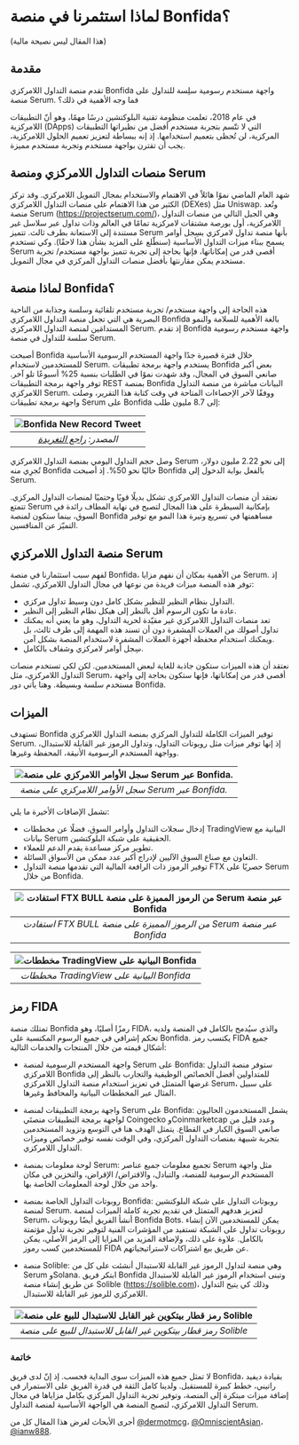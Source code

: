 # لماذا استثمرنا في منصة Bonfida؟

(هذا المقال ليس نصيحة مالية)

## مقدمة

تقدم منصة التداول اللامركزي Bonfida واجهة مستخدم رسومية سلِسة للتداول على منصة Serum. فما وجه الأهمية في ذلك؟

في عام 2018، تعلمت منظومة تقنية البلوكتشين درسًا مهمًا، وهو أنّ التطبيقات اللامركزية (DApps) التي لا تتّسم بتجربة مستخدم أفضل من نظيراتها التطبيقات المركزية، لن تُحظى بتعميم استخدامها. إذ إنه ببساطة لتعزيز تعميم الحلول اللامركزية، يجب أن تقترن بواجهة مستخدم وتجربة مستخدم مميزة.

## منصات التداول اللامركزي ومنصة Serum 

شهد العام الماضي نموًا هائلاً في الاهتمام والاستخدام بمجال التمويل اللامركزي. وقد تركز الكثير من هذا الاهتمام على منصات التداول اللامركزي (DEXes) مثل Uniswap. وتُعد منصة Serum (https://projectserum.com/)، وهي الجيل التالي من منصات التداول اللامركزية، أول بورصة مشتقات لامركزية تمامًا في العالم وذات تداول عبر سلاسل غير مستندة إلى الاستعانة بطرف ثالث. تتميز Serum بأنها منصة تداول لامركزي بسِجل أوامر يسمح ببناء ميزات التداول الأساسية (سنطّلع على المزيد بشأن هذا لاحقًا). وكي تستخدم Serum أقصى قدر من إمكاناتها، فإنها بحاجة إلى تجربة تتميز بواجهة مستخدم/ تجربة مستخدم يمكن مقارنتها بأفضل منصات التداول المركزي في مجال التمويل.

## لماذا منصة Bonfida؟

هذه الحاجة إلى واجهة مستخدم/ تجربة مستخدم تلقائية وسلسة وجذابة من الناحية البصرية هي التي تجعل منصة التداول اللامركزي Bonfida بالغة الأهمية للسلامة والنمو المستدامَين لمنصة التداول اللامركزي Serum. إذ تقدم Bonfida واجهة مستخدم رسومية سلسة للتداول في منصة Serum.

أصبحت Bonfida خلال فترة قصيرة جدًا واجهة المستخدم الرسومية الأساسية للمستخدمين لاستخدام Serum. يستخدم واجهة برمجة تطبيقات Bonfida بعض أكبر صانعي السوق في المجال، وقد شهدت نموًا في الطلبات بنسبة 25% أسبوعًا تلو آخر. توفر واجهة برمجة التطبيقات REST بمنصة Bonfida البيانات مباشرة من منصة التداول اللامركزي Serum. ووفقًا لآخر الإحصاءات المتاحة في وقت كتابة هذا التقرير، وصلت واجهة برمجة تطبيقات Serum  على Bonfida إلى 8.7 مليون طلب:

| ![Bonfida New Record Tweet](images/bonfida/bonfida-1.png) |
|:--:|
| *المصدر: [راجع التغريدة](https://twitter.com/bonfida/status/1338343464031948801)* |

وصل حجم التداول اليومي بمنصة التداول اللامركزي Serum  إلى نحو 2.22 مليون دولار، تُجرِي منه Bonfida حاليًا نحو 50%. إذ أصبحت Bonfida بالفعل بوابة الدخول إلى Serum.

نعتقد أن منصات التداول اللامركزي تشكل بديلًا قويًا وحتميًا لمنصات التداول المركزي. تتمتع Serum بإمكانية السيطرة على هذا المجال لتصبح في نهاية المطاف رائدة في السوق، بينما ستكون لمنصة Bonfida مساهمتها في تسريع وتيرة هذا النمو مع توفير التميّز عن المنافسين.

## منصة التداول اللامركزي Serum

لفهم سبب استثمارنا في منصة Bonfida، من الأهمية بمكان أن نفهم مزايا Serum. إذ توفر هذه المنصة ميزات فريدة من نوعها في مجال التداول اللامركزي، تشمل:

- التداول بنظام النظير للنظير بشكل كامل دون وسيط تداول مركزي.
- عادة ما تكون الرسوم أقل بالنظر إلى هيكل نظام النظير إلى النظير.
- تعد منصات التداول اللامركزي غير مقيّدة لحرية التداول، وهو ما يعني أنه يمكنك تداول أصولك من العملات المشفرة دون أن تسند هذه المهمة إلى طرف ثالث، بل ويمكنك استخدام محفظة أجهزة العملات المشفرة لاستخدام المنصة بشكل آمن.
- سِجل أوامر لامركزي وشفاف بالكامل.

نعتقد أن هذه الميزات ستكون جاذبة للغاية لبعض المستخدمين. لكن لكي تستخدم منصات التداول اللامركزي، مثل Serum، أقصى قدر من إمكاناتها، فإنها ستكون بحاجة إلى واجهة مستخدم سلسة وبسيطة. وهنا يأتي دور Bonfida.

## الميزات

تستهدف Bonfida توفير الميزات الكاملة للتداول المركزي بمنصة التداول اللامركزي Serum. إذ إنها توفر ميزات مثل روبوتات التداول، وتداول الرموز غير القابلة للاستبدال، وواجهة المستخدم الرسومية الأنيقة، المحفظة وغيرها.

| ![سجل الأوامر اللامركزي على منصة Serum  عبر Bonfida.](images/bonfida/bonfida-2.png) |
|:--:|
| *سجل الأوامر اللامركزي على منصة Serum  عبر Bonfida.* |

تشمل الإضافات الأخيرة ما يلي:

- إدخال سجلات التداول وأوامر السوق، فضلًا عن مخططات TradingView البيانية مع بيانات Serum الحقيقية على شبكة البلوكتشين.
- تطوير مركز مساعدة يقدم الدعم للعملاء.
- التعاون مع صناع السوق الآليين لإدراج أكبر عدد ممكن من الأسواق السائلة.
- توفير الرموز ذات الرافعة المالية التي تقدمها منصة التداول FTX حصريًا على Serum من خلال Bonfida.

| ![استفادت FTX BULL من الرموز المميزة على منصة Serum عبر منصة Bonfida](images/bonfida/bonfida-3.png) |
|:--:|
| *استفادت FTX BULL من الرموز المميزة على منصة Serum عبر منصة Bonfida* |

| ![مخططات TradingView البيانية على Bonfida](images/bonfida/bonfida-4.jpeg) |
|:--:|
| *مخططات TradingView البيانية على Bonfida* |

## رمز FIDA

تمتلك منصة Bonfida رمزًا أصليًا، وهو FIDA، والذي سيُدمج بالكامل في المنصة ولديه تحكم إشرافي في جميع الرسوم المكتسبة على Bonfida. يكتسب رمز FIDA جميع أشكال قيمته من خلال المنتجات والخدمات التالية:

- واجهة المستخدم الرسومية لمنصة Serum على Bonfida: ستوفر منصة التداول اللامركزي Bonfida للمتداولين أفضل الخصائص الوظيفية والتجارب بالنظر إلى غرضها المتمثل في تعزيز استخدام منصة التداول اللامركزي Serum، على سبيل المثال عبر المخططات البيانية والمحافظ وغيرها.

- واجهة برمجة التطبيقات لمنصة Serum على Bonfida: يشمل المستخدمون الحاليون لواجهة برمجة التطبيقات منصتَي Coingecko وCoinmarketcap وعدد قليل من صانعي السوق الكبار في القطاع. يتمثل الهدف هنا في التوسع وتزويد المستخدمين بتجربة شبيهة بمنصات التداول المركزي، وفي الوقت نفسه توفير خصائص وميزات التداول اللامركزي.

- لوحة معلومات بمنصة Serum: تجميع معلومات جميع عناصر Serum مثل واجهة المستخدم الرسومية للمنصة، والتبادل، والاقتراض/ الإقراض، والتخزين في مكان واحد من خلال لوحة المعلومات الخاصة بها.

- روبوتات التداول الخاصة بمنصة Bonfida: روبوتات التداول على شبكة البلوكتشين لمنصة Serum. لتعزيز هدفهم المتمثل في تقديم تجربة كاملة الميزات لمنصة Serum، أنشأ الفريق أيضًا روبوتات Bonfida Bots. يمكن للمستخدمين الآن إنشاء روبوتات تداول على الشبكة تستفيد من المؤشرات الفنية لتوفير تجربة تداول مؤتمتة بالكامل. علاوة على ذلك، ولإضافة المزيد من المزايا إلى الرمز الأصلي، يمكن للمستخدمين كسب رموز FIDA عن طريق بيع اشتراكات لاستراتيجياتهم.

- منصة Solible: وهي منصة لتداول الرموز غير القابلة للاستبدال أنشئت على كل من Serum وSolana. ابتكر فريق Bonfida وتبنى استخدام الرموز غير القابلة للاستبدال عن طريق إنشاء منصة Solible (https://solible.com)، وذلك كي يتيح التداول اللامركزي للرموز غير القابلة للاستبدال.

| ![رمز قطار بيتكوين غير القابل للاستبدال للبيع على منصة Solible](images/bonfida/bonfida-5.jpeg) |
|:--:|
| *رمز قطار بيتكوين غير القابل للاستبدال للبيع على منصة Solible* |

### خاتمة

لا تمثل جميع هذه الميزات سوى البداية فحسب. إذ إنّ لدى فريق Bonfida، بقيادة ديفيد راتيني، خطط كبيرة للمستقبل. ولدينا كامل الثقة في قدرة الفريق على الاستمرار في إضافة ميزات مبتكرة إلى المنصة، وتوفير تجربة التداول المركزي بكامل مزاياها في مجال التداول اللامركزي، لتصبح المنصة هي الواجهة الأساسية لمنصة التداول Serum. 

أجرى الأبحاث لغرض هذا المقال كل من [@dermotmcg](https://twitter.com/dermotmcg)، [@OmniscientAsian](https://twitter.com/OmniscientAsian)، [@ianw888](https://twitter.com/ianw888).
